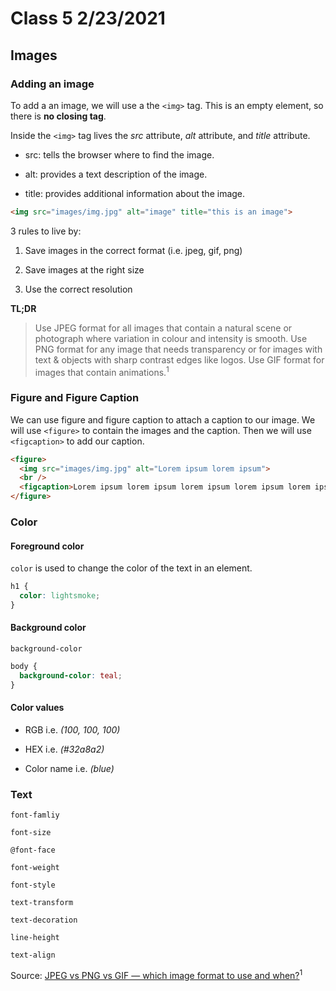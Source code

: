 # Class 5 2/23/2021

## Images

### Adding an image

To add a an image, we will use a the `<img>` tag. This is an empty element, so there is **no closing tag**.

Inside the `<img>` tag lives the *src* attribute, *alt* attribute, and *title* attribute.

- src: tells the browser where to find the image.

- alt: provides a text description of the image.

- title: provides additional information about the image.

```html
<img src="images/img.jpg" alt="image" title="this is an image">
```

3 rules to live by:

1. Save images in the correct format (i.e. jpeg, gif, png)

2. Save images at the right size

3. Use the correct resolution

**TL;DR**

> Use JPEG format for all images that contain a natural scene or photograph where variation in colour and intensity is smooth. Use PNG format for any image that needs transparency or for images with text & objects with sharp contrast edges like logos. Use GIF format for images that contain animations.<sup>1</sup>

### Figure and Figure Caption

We can use figure and figure caption to attach a caption to our image. We will use `<figure>` to contain the images and the caption. Then we will use `<figcaption>` to add our caption.

```html
<figure>
  <img src="images/img.jpg" alt="Lorem ipsum lorem ipsum">
  <br />
  <figcaption>Lorem ipsum lorem ipsum lorem ipsum lorem ipsum lorem ipsum lorem ipsum</figcaption>
</figure>
```

### Color

#### Foreground color

`color` is used to change the color of the text in an element.

```css
h1 {
  color: lightsmoke;
}
```

#### Background color

`background-color`

```css
body {
  background-color: teal;
}
```

#### Color values

- RGB i.e. *(100, 100, 100)*

- HEX i.e. *(#32a8a2)*

- Color name i.e. *(blue)*


### Text

`font-famliy`

`font-size`

`@font-face`

`font-weight`

`font-style`

`text-transform`

`text-decoration`

`line-height`

`text-align`

Source: [JPEG vs PNG vs GIF — which image format to use and when?](https://blog.imagekit.io/jpeg-vs-png-vs-gif-which-image-format-to-use-and-when-c8913ae3e01d)<sup>1</sup>
